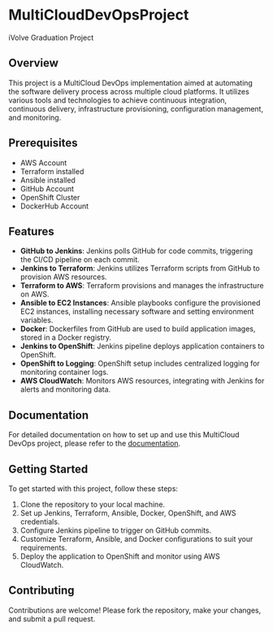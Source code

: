 # MultiCloudDevOpsProject
iVolve Graduation Project

## Overview

This project is a MultiCloud DevOps implementation aimed at automating the software delivery process across multiple cloud platforms. It utilizes various tools and technologies to achieve continuous integration, continuous delivery, infrastructure provisioning, configuration management, and monitoring.  


## Prerequisites

- AWS Account
- Terraform installed
- Ansible installed
- GitHub Account
- OpenShift Cluster
- DockerHub Account


## Features

- **GitHub to Jenkins**: Jenkins polls GitHub for code commits, triggering the CI/CD pipeline on each commit.
- **Jenkins to Terraform**: Jenkins utilizes Terraform scripts from GitHub to provision AWS resources.
- **Terraform to AWS**: Terraform provisions and manages the infrastructure on AWS.
- **Ansible to EC2 Instances**: Ansible playbooks configure the provisioned EC2 instances, installing necessary software and setting environment variables.
- **Docker**: Dockerfiles from GitHub are used to build application images, stored in a Docker registry.
- **Jenkins to OpenShift**: Jenkins pipeline deploys application containers to OpenShift.
- **OpenShift to Logging**: OpenShift setup includes centralized logging for monitoring container logs.
- **AWS CloudWatch**: Monitors AWS resources, integrating with Jenkins for alerts and monitoring data.

## Documentation

For detailed documentation on how to set up and use this MultiCloud DevOps project, please refer to the [documentation](https://github.com/OmarElshrief/MultiCloudDevOpsProject/blob/dev/Documentation.pdf).

## Getting Started

To get started with this project, follow these steps:

1. Clone the repository to your local machine.
2. Set up Jenkins, Terraform, Ansible, Docker, OpenShift, and AWS credentials.
3. Configure Jenkins pipeline to trigger on GitHub commits.
4. Customize Terraform, Ansible, and Docker configurations to suit your requirements.
5. Deploy the application to OpenShift and monitor using AWS CloudWatch.

## Contributing

Contributions are welcome! Please fork the repository, make your changes, and submit a pull request.

